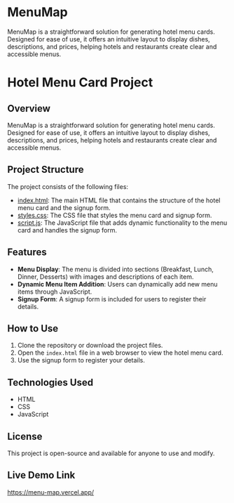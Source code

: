 # MenuMap
MenuMap is a straightforward solution for generating hotel menu cards. Designed for ease of use, it offers an intuitive layout to display dishes, descriptions, and prices, helping hotels and restaurants create clear and accessible menus.
# Hotel Menu Card Project

## Overview
MenuMap is a straightforward solution for generating hotel menu cards. Designed for ease of use, it offers an intuitive layout to display dishes, descriptions, and prices, helping hotels and restaurants create clear and accessible menus.

## Project Structure
The project consists of the following files:

- [index.html](file:///C:/Users/VEDANT/OneDrive/Desktop/Project-Code%20Sources/5]%20Projects%20(Self%20Made)%20code/4]%20Hotel%20Menu%20Card/index.html): The main HTML file that contains the structure of the hotel menu card and the signup form.
- [styles.css](file:///C:/Users/VEDANT/OneDrive/Desktop/Project-Code%20Sources/5]%20Projects%20(Self%20Made)%20code/4]%20Hotel%20Menu%20Card/styles.css): The CSS file that styles the menu card and signup form.
- [script.js](file:///C:/Users/VEDANT/OneDrive/Desktop/Project-Code%20Sources/5]%20Projects%20(Self%20Made)%20code/4]%20Hotel%20Menu%20Card/script.js): The JavaScript file that adds dynamic functionality to the menu card and handles the signup form.

## Features
- **Menu Display**: The menu is divided into sections (Breakfast, Lunch, Dinner, Desserts) with images and descriptions of each item.
- **Dynamic Menu Item Addition**: Users can dynamically add new menu items through JavaScript.
- **Signup Form**: A signup form is included for users to register their details.

## How to Use
1. Clone the repository or download the project files.
2. Open the `index.html` file in a web browser to view the hotel menu card.
3. Use the signup form to register your details.

## Technologies Used
- HTML
- CSS
- JavaScript

## License
This project is open-source and available for anyone to use and modify.
## Live Demo Link
https://menu-map.vercel.app/

